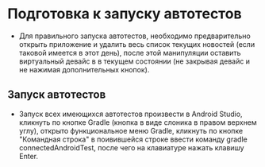 # Подготовка к запуску автотестов
* Для правильного запуска автотестов, необходимо предварительно открыть приложение и удалить весь список текущих новостей (если таковой имеется в этот день),
после этой манипуляции оставить виртуальный девайс в в текущем состоянии (не закрывая девайс и не нажимая дополнительных кнопок).

## Запуск автотестов
* Запуск всех имеющихся автотестов произвести в Android Studio, кликнуть по кнопке Gradle (кнопка в виде слоника в правом верхнем углу),
открыто функциональное меню Gradle, кликнуть по кнопке "Командная строка" в поивившейся строке ввести команду   gradle connectedAndroidTest, 
после чего на клавиатуре нажать клавишу Enter.